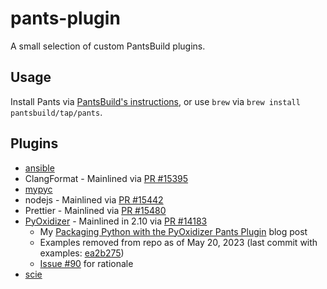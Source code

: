 # pants-plugin

A small selection of custom PantsBuild plugins.

## Usage

Install Pants via [PantsBuild's instructions](https://www.pantsbuild.org/docs/installation), or use `brew` via `brew install pantsbuild/tap/pants`.


## Plugins

- [ansible](https://github.com/sureshjoshi/pants-plugins/blob/main/pants-plugins/experimental/ansible/README.md)
- ClangFormat - Mainlined via [PR #15395](https://github.com/pantsbuild/pants/pull/15395)
- [mypyc](https://github.com/sureshjoshi/pants-plugins/blob/main/pants-plugins/experimental/mypyc/README.md)
- nodejs - Mainlined via [PR #15442](https://github.com/pantsbuild/pants/pull/15442)
- Prettier - Mainlined via [PR #15480](https://github.com/pantsbuild/pants/pull/15480)
- [PyOxidizer](https://www.pantsbuild.org/v2.10/docs/pyoxidizer) - Mainlined in 2.10 via [PR #14183](https://github.com/pantsbuild/pants/pull/14183)
    - My [Packaging Python with the PyOxidizer Pants Plugin](https://blog.pantsbuild.org/packaging-python-with-the-pyoxidizer-pants-plugin/) blog post
    - Examples removed from repo as of May 20, 2023 (last commit with examples: [ea2b275](https://github.com/sureshjoshi/pants-plugins/commit/ea2b2755e6d1ffc8b3222f0b03a222a036f1e65a))
    - [Issue #90](https://github.com/sureshjoshi/pants-plugins/issues/90) for rationale
- [scie](https://github.com/sureshjoshi/pants-plugins/blob/main/pants-plugins/experimental/scie/README.md)
